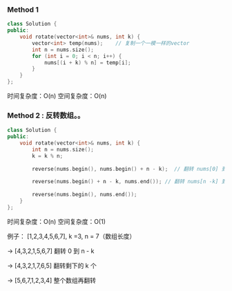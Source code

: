 ### Method 1
```cpp
class Solution {
public:
    void rotate(vector<int>& nums, int k) {
        vector<int> temp(nums);    // 复制一个一模一样的vector
        int n = nums.size();
        for (int i = 0; i < n; i++) {
            nums[(i + k) % n] = temp[i];
        }        
    }
};
```

时间复杂度：O(n)
空间复杂度：O(n)

### Method 2 : 反转数组。。
```cpp
class Solution {
public:
    void rotate(vector<int>& nums, int k) {
        int n = nums.size();
        k = k % n;
        
        reverse(nums.begin(), nums.begin() + n - k);  // 翻转 nums[0] 到 nums[n - k -1]
        
        reverse(nums.begin() + n - k, nums.end()); // 翻转 nums[n -k] 到 nums[n - 1]
        
        reverse(nums.begin(), nums.end());
    }
};
```

时间复杂度：O(n)
空间复杂度：O(1)


例子：
[1,2,3,4,5,6,7], k =3, n = 7（数组长度）

-> [4,3,2,1,5,6,7] 翻转 0 到 n - k

-> [4,3,2,1,7,6,5] 翻转剩下的 k 个

-> [5,6,7,1,2,3,4] 整个数组再翻转

